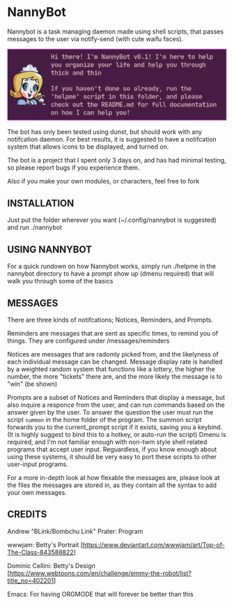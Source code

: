 # NannyBot

Nannybot is a task managing daemon made using shell scripts, that passes messages to the user via notify-send (with cute waifu faces).

![bot](bot.png)

The bot has only been tested using dunst, but should work with any notifcation daemon. For best results, it is suggested to have a notifcation system that allows icons to be displayed, and turned on.

The bot is a project that I spent only 3 days on, and has had minimal testing, so please report bugs if you experience them.

Also if you make your own modules, or characters, feel free to fork

## INSTALLATION

Just put the folder wherever you want (~/.config/nannybot is suggested) and run ./nannybot

## USING NANNYBOT

For a quick rundown on how Nannybot works, simply run ./helpme in the nannybot directory to have a prompt show up (dmenu required) that will walk you through some of the basics

## MESSAGES

There are three kinds of notifcations; Notices, Reminders, and Prompts.

Reminders are messages that are sent as specific times, to remind you of things. They are configured under /messages/reminders

Notices are messages that are radomly picked from, and the likelyness of each individual message can be changed. Message display rate is handled by a weighted random system that functions like a lottery, the higher the number, the more "tickets" there are, and the more likely the message is to "win" (be shown)

Prompts are a subset of Notices and Reminders that display a message, but also inquire a responce from the user, and can run commands based on the answer given by the user. To answer the question the user must run the script ``summon`` in the home folder of the program. The summon script forwards you to the current_prompt script if it exists, saving you a keybind. (It is highly suggest to bind this to a hotkey, or auto-run the script) Dmenu is required, and I'm not familiar enough with non-twm style shell related programs that accept user input. Reguardless, if you know enough about using these systems, it should be very easy to port these scripts to other user-input programs.

For a more in-depth look at how flexable the messages are, please look at the files the messages are stored in, as they contain all the syntax to add your own messages.

## CREDITS

Andrew "BLink/Bombchu Link" Prater:
Program

wwwjam:
Betty's Portrait [https://www.deviantart.com/wwwjam/art/Top-of-The-Class-843588822]

Dominic Cellini:
Betty's Design [https://www.webtoons.com/en/challenge/emmy-the-robot/list?title_no=402201]

Emacs:
For having ORGMODE that will forever be better than this
